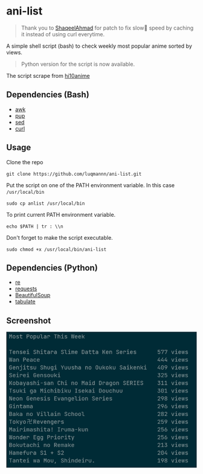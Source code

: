 # ani-list
> Thank you to [ShaqeelAhmad](https://github.com/ShaqeelAhmad) for patch to fix slow:turtle: speed by caching it instead of using curl everytime.

A simple shell script (bash) to check weekly most popular anime sorted by views.

> Python version for the script is now available.

The script scrape from [hi10anime](https://hi10anime.com/)

## Dependencies (Bash)
- [awk](https://www.gnu.org/software/gawk/manual/gawk.html)
- [pup](https://github.com/ericchiang/pup)
- [sed](https://www.gnu.org/software/sed/manual/sed.html)
- [curl](https://curl.se/docs/)

## Usage
Clone the repo 
```{sh}
git clone https://github.com/luqmannn/ani-list.git
```

Put the script on one of the PATH environment variable. In this case `/usr/local/bin`
```{sh}
sudo cp anlist /usr/local/bin
```

To print current PATH environment variable.
```{sh}
echo $PATH | tr : \\n
```

Don't forget to make the script executable.
```{sh}
sudo chmod +x /usr/local/bin/ani-list
```

## Dependencies (Python)
- [re](https://docs.python.org/3/library/re.html?highlight=re#module-re)
- [requests](https://requests.readthedocs.io/en/latest/)
- [BeautifulSoup](https://www.crummy.com/software/BeautifulSoup/bs4/doc/)
- [tabulate](https://pypi.org/project/tabulate/)

## Screenshot
![ani-list-demo](https://raw.githubusercontent.com/luqmannn/ani-list/main/screenshot.png)